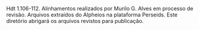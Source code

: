 Hdt 1.106-112. Alinhamentos realizados por Murilo G. Alves em processo de revisão. Arquivos extraídos do Alpheios na plataforma Perseids. Este diretório abrigará os arquivos revistos para publicação.


